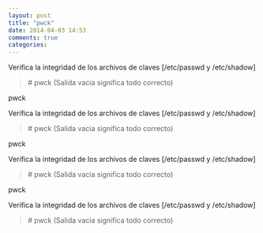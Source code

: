 ```yaml
---
layout: post
title: "pwck"
date: 2014-04-03 14:53
comments: true
categories: 
---
```

Verifica la integridad de los archivos de claves [/etc/passwd y /etc/shadow]

>\# pwck (Salida vacia significa todo correcto)

pwck

Verifica la integridad de los archivos de claves [/etc/passwd y /etc/shadow]

>\# pwck (Salida vacia significa todo correcto)

pwck

Verifica la integridad de los archivos de claves [/etc/passwd y /etc/shadow]

>\# pwck (Salida vacia significa todo correcto)

pwck

Verifica la integridad de los archivos de claves [/etc/passwd y /etc/shadow]

>\# pwck (Salida vacia significa todo correcto)

